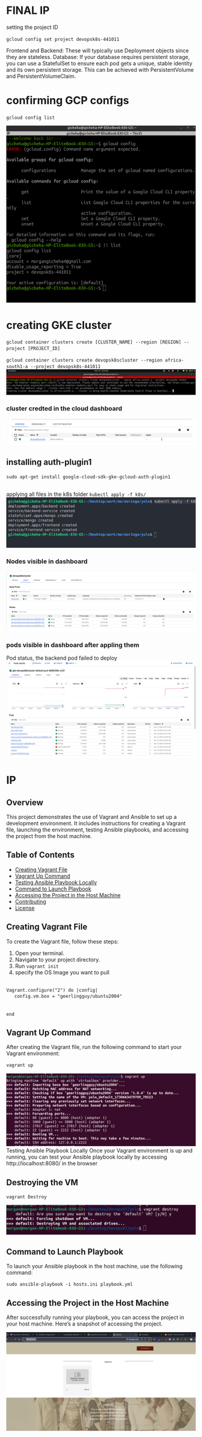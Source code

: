 # FINAL IP <K8s>
setting the project ID

`gcloud config set project devopsk8s-441011`


Frontend and Backend: These will typically use Deployment objects since they are stateless.
Database: If your database requires persistent storage, you can use a StatefulSet to ensure each pod gets a unique, stable identity and its own persistent storage. This can be achieved with PersistentVolume and PersistentVolumeClaim.

# confirming GCP configs
`gcloud config list`

![alt text](<Screenshot from 2024-11-10 08-13-08.png>)


# creating GKE cluster
`gcloud container clusters create [CLUSTER_NAME] --region [REGION] --project [PROJECT_ID]`

`
gcloud container clusters create devopsk8scluster --region africa-south1-a --project devopsk8s-441011
`
![alt text](<Screenshot from 2024-11-10 08-34-15.png>)

### cluster credted in the cloud dashboard
![alt text](<Screenshot from 2024-11-10 08-53-41.png>)



## installing auth-plugin1

`sudo apt-get install google-cloud-sdk-gke-gcloud-auth-plugin1`

##
applying all files in the k8s folder
`kubectl apply -f k8s/`
![alt text](<Screenshot from 2024-11-10 08-47-48.png>)

### Nodes visible in dashboard

![alt text](<Screenshot from 2024-11-10 08-55-22.png>)

### pods visible in dashboard after appling them
Pod status, the backend pod failed to deploy
![alt text](<Screenshot from 2024-11-10 08-58-35.png>)

# IP

## Overview
This project demonstrates the use of Vagrant and Ansible to set up a development environment. It includes instructions for creating a Vagrant file, launching the environment, testing Ansible playbooks, and accessing the project from the host machine.

## Table of Contents
- [Creating Vagrant File](#creating-vagrant-file)
- [Vagrant Up Command](#vagrant-up-command)
- [Testing Ansible Playbook Locally](#testing-ansible-playbook-locally)
- [Command to Launch Playbook](#command-to-launch-playbook)
- [Accessing the Project in the Host Machine](#accessing-the-project-in-the-host-machine)
- [Contributing](#contributing)
- [License](#license)

## Creating Vagrant File
To create the Vagrant file, follow these steps:

1. Open your terminal.
2. Navigate to your project directory.
3. Run `vagrant init`
4. specify the OS Image you want to pull

```

Vagrant.configure("2") do |config|
   config.vm.box = "geerlingguy/ubuntu2004"


end
```


## Vagrant Up Command
After creating the Vagrant file, run the following command to start your Vagrant environment:

```bash
vagrant up
```
![alt text](./static/Screenshot%20from%202024-11-03%2023-06-32.png)
Testing Ansible Playbook Locally
Once your Vagrant environment is up and running, you can test your Ansible playbook locally by accessing http://localhost:8080/ in the browser

## Destroying the VM

```
vagrant Destroy
```

![alt text](./static/Screenshot%20from%202024-11-03%2023-09-55.png)

## Command to Launch Playbook
To launch your Ansible playbook in the host machine, use the following command:

```
sudo ansible-playbook -i hosts.ini playbook.yml
```

## Accessing the Project in the Host Machine
After successfully running your playbook, you can access the project in your host machine. Here’s a snapshot of accessing the project.

![alt text](./static/Screenshot%20from%202024-11-03%2023-08-15.png)